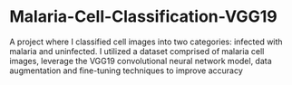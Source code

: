 # Malaria-Cell-Classification-VGG19
A project where I classified cell images into two categories: infected with malaria and uninfected. I utilized a dataset comprised of malaria cell images, leverage the VGG19 convolutional neural network model,  data augmentation and fine-tuning techniques to improve accuracy
